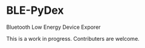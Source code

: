 # BLE-PyDex
Bluetooth Low Energy Device Exporer

This is a work in progress. Contributers are welcome.
